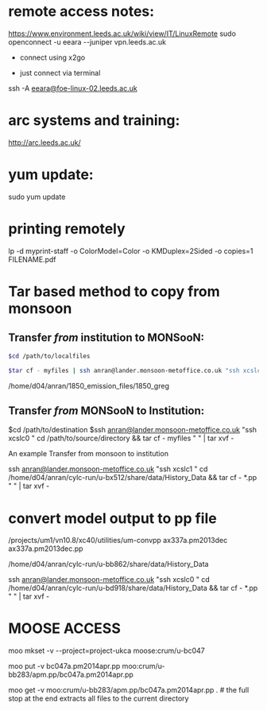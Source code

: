 # remote access notes:

  https://www.environment.leeds.ac.uk/wiki/view/IT/LinuxRemote
   sudo openconnect -u eeara --juniper vpn.leeds.ac.uk

  * connect using x2go

  * just connect via terminal 

  ssh -A eeara@foe-linux-02.leeds.ac.uk

# arc systems and training:

  http://arc.leeds.ac.uk/

# yum update:

  sudo yum update


# printing remotely 
  lp -d myprint-staff -o ColorModel=Color -o KMDuplex=2Sided -o copies=1 FILENAME.pdf

# Tar based method to copy from monsoon 

## Transfer *from* institution to MONSooN:
```sh
$cd /path/to/localfiles

$tar cf - myfiles | ssh anran@lander.monsoon-metoffice.co.uk "ssh xcslc0 \" cd /path/to/destination/directory && tar xvf - \" "
```
/home/d04/anran/1850_emission_files/1850_greg

## Transfer *from* MONSooN to Institution:
$cd /path/to/destination
$ssh anran@lander.monsoon-metoffice.co.uk "ssh xcslc0 \" cd /path/to/source/directory && tar cf - myfiles \" " | tar xvf -

An example Transfer from monsoon to institution

ssh anran@lander.monsoon-metoffice.co.uk "ssh xcslc1 \" cd /home/d04/anran/cylc-run/u-bx512/share/data/History_Data && tar cf - *.pp \" " | tar xvf -


# convert model output to pp file
/projects/um1/vn10.8/xc40/utilities/um-convpp ax337a.pm2013dec ax337a.pm2013dec.pp

/home/d04/anran/cylc-run/u-bb862/share/data/History_Data

ssh anran@lander.monsoon-metoffice.co.uk "ssh xcslc0 \" cd /home/d04/anran/cylc-run/u-bd918/share/data/History_Data && tar cf - *.pp \" " | tar xvf -

# MOOSE ACCESS

moo mkset -v --project=project-ukca moose:crum/u-bc047

moo put -v bc047a.pm2014apr.pp moo:crum/u-bb283/apm.pp/bc047a.pm2014apr.pp

moo get -v moo:crum/u-bb283/apm.pp/bc047a.pm2014apr.pp .      # the full stop at the end extracts all files to the current directory 
